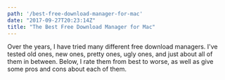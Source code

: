 ```yaml
---
path: '/best-free-download-manager-for-mac'
date: "2017-09-27T20:23:14Z"
title: "The Best Free Download Manager for Mac"
---
```

Over the years, I have tried many different free download managers. I've tested old ones, new ones, pretty ones, ugly ones, and just about all of them in between. Below, I rate them from best to worse, as well as give some pros and cons about each of them.